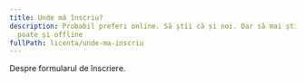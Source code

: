 ```yaml
---
title: Unde mă înscriu?
description: Probabil preferi online. Să știi că și noi. Dar să mai știi că se
  poate și offline
fullPath: licenta/unde-ma-inscriu
---
```

Despre formularul de înscriere.